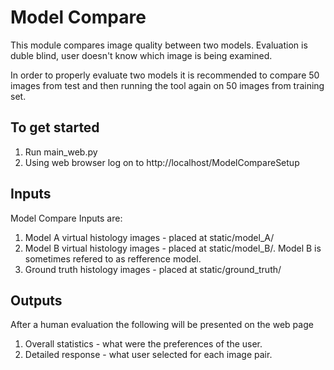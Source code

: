 # Model Compare
This module compares image quality between two models.
Evaluation is duble blind, user doesn't know which image is being examined.

In order to properly evaluate two models it is recommended to compare 50 images from test and then running the tool again on 50 images from training set.

## To get started
1. Run main_web.py
2. Using web browser log on to http://localhost/ModelCompareSetup

## Inputs
Model Compare Inputs are:
1. Model A virtual histology images - placed at static/model_A/
2. Model B virtual histology images - placed at static/model_B/. Model B is sometimes refered to as refference model.
3. Ground truth histology images - placed at static/ground_truth/

## Outputs
After a human evaluation the following will be presented on the web page
1. Overall statistics - what were the preferences of the user.
2. Detailed response - what user selected for each image pair.
